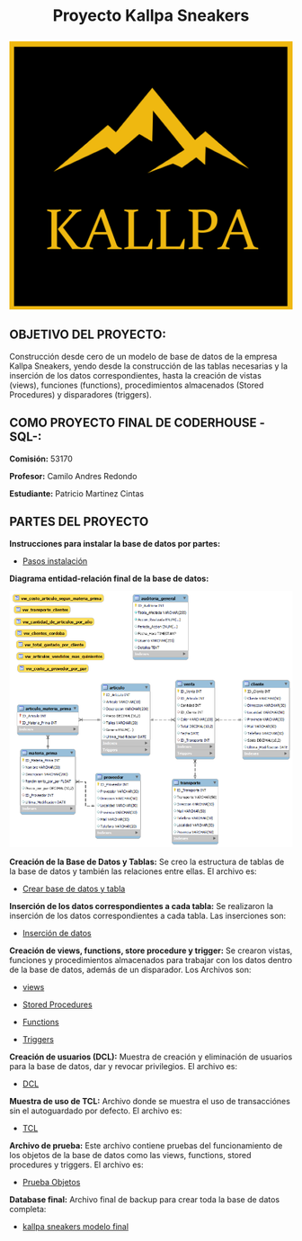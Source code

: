 # <p align="center">**Proyecto Kallpa Sneakers**</p>

<p align="center">
  <img src="/Recursos/Kallpa logo.png" alt="Kallpa">
</p>


## OBJETIVO DEL PROYECTO: 

Construcción desde cero de un modelo de base de datos de la empresa Kallpa Sneakers, yendo desde la construcción de las tablas necesarias y la inserción de los datos correspondientes, hasta la creación de vistas (views), funciones (functions), procedimientos almacenados (Stored Procedures) y disparadores (triggers).

## COMO PROYECTO FINAL DE CODERHOUSE -SQL-:

**Comisión:** 53170

**Profesor:** Camilo Andres Redondo

**Estudiante:** Patricio Martinez Cintas

## PARTES DEL PROYECTO


**Instrucciones para instalar la base de datos por partes:**

+ [Pasos instalación](/Instalación.txt)

**Diagrama entidad-relación final de la base de datos:**

<p align="center">
  <img src="/Recursos/Diagrama Entidad-relacion.png" alt="KPI" width="1000">
</p>

**Creación de la Base de Datos y Tablas:** Se creo la estructura de tablas de la base de datos y también las relaciones entre ellas. El archivo es:

+ [Crear base de datos y tabla](/Carpeta%20Objetos/1%20-%20creación%20esquema%20y%20tablas.sql)

**Inserción de los datos correspondientes a cada tabla:** Se realizaron la inserción de los datos correspondientes a cada tabla. Las inserciones son:

+ [Inserción de datos](/Carpeta%20Objetos/2%20-%20inserción%20datos.sql)


**Creación de views, functions, store procedure y trigger:** Se crearon vistas, funciones y procedimientos almacenados para trabajar con los datos dentro de la base de datos, además de un disparador. Los Archivos son: 

+ [views](/Carpeta%20Objetos/3%20-%20Vistas.sql)

+ [Stored Procedures](/Carpeta%20Objetos/5%20-%20Procedimientos%20almacenados.sql)

+ [Functions](/Carpeta%20Objetos/4%20-%20Funciones.sql)

+ [Triggers](/Carpeta%20Objetos/6%20-%20Disparadores.sql)

**Creación de usuarios (DCL):** Muestra de creación y eliminación de usuarios para la base de datos, dar y revocar privilegios. El archivo es:

+ [DCL](/Carpeta%20Objetos/7%20-%20DCL.sql)

**Muestra de uso de TCL:** Archivo donde se muestra el uso de transacciónes sin el autoguardado por defecto. El archivo es:

+ [TCL](/Carpeta%20Objetos/8%20-%20TCL.sql)


**Archivo de prueba:** Este archivo contiene pruebas del funcionamiento de los objetos de la base de datos como las views, functions, stored procedures y triggers. El archivo es:

+ [Prueba Objetos](/Carpeta%20Objetos/9%20-%20Pruebas%20de%20los%20objetos.sql)

**Database final:** Archivo final de backup para crear toda la base de datos completa:

+ [kallpa sneakers modelo final](/Carpeta%20Objetos/10%20-%20kallpa%20sneakers%20-%20backup.sql)
